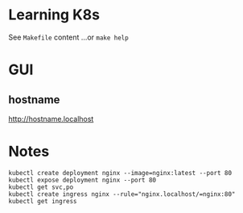 # Learning K8s
See `Makefile` content ...or `make help`


# GUI
## hostname
http://hostname.localhost



# Notes
```shell
kubectl create deployment nginx --image=nginx:latest --port 80
kubectl expose deployment nginx --port 80
kubectl get svc,po
kubectl create ingress nginx --rule="nginx.localhost/=nginx:80"
kubectl get ingress
```